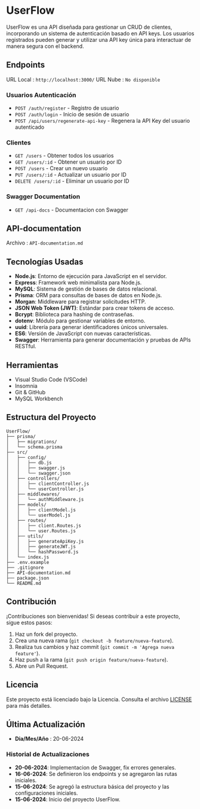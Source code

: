 # UserFlow

UserFlow es una API diseñada para gestionar un CRUD de clientes, incorporando un sistema de autenticación basado en API keys. Los usuarios registrados pueden generar y utilizar una API key única para interactuar de manera segura con el backend.

## Endpoints

URL Local : ``` http://localhost:3000/ ```
URL Nube : ``` No disponible ```

### Usuarios Autenticación

- `POST /auth/register` - Registro de usuario
- `POST /auth/login` - Inicio de sesión de usuario
- `POST /api/users/regenerate-api-key` - Regenera la API Key del usuario autenticado

### Clientes

- `GET /users` - Obtener todos los usuarios
- `GET /users/:id` - Obtener un usuario por ID
- `POST /users` - Crear un nuevo usuario
- `PUT /users/:id` - Actualizar un usuario por ID
- `DELETE /users/:id` - Eliminar un usuario por ID

### Swagger Documentation

- `GET /api-docs` - Documentacion con Swagger

## API-documentation

Archivo : ```API-documentation.md```

## Tecnologías Usadas

- **Node.js**: Entorno de ejecución para JavaScript en el servidor.
- **Express**: Framework web minimalista para Node.js.
- **MySQL**: Sistema de gestión de bases de datos relacional.
- **Prisma**: ORM para consultas de bases de datos en Node.js.
- **Morgan**: Middleware para registrar solicitudes HTTP.
- **JSON Web Token (JWT)**: Estándar para crear tokens de acceso.
- **Bcrypt**: Biblioteca para hashing de contraseñas.
- **dotenv**: Módulo para gestionar variables de entorno.
- **uuid**: Librería para generar identificadores únicos universales.
- **ES6**: Versión de JavaScript con nuevas características.
- **Swagger**: Herramienta para generar documentación y pruebas de APIs RESTful.

## Herramientas

- Visual Studio Code (VSCode)
- Insomnia
- Git & GitHub
- MySQL Workbench

## Estructura del Proyecto

```
UserFlow/
├── prisma/
│   ├── migrations/
│   └── schema.prisma
├── src/
│   ├── config/
│   │   ├── db.js
│   │   ├── swagger.js
│   │   └── swagger.json
│   ├── controllers/
│   │   ├── clientController.js
│   │   └── userController.js
│   ├── middlewares/
│   │   └── authMiddleware.js
│   ├── models/
│   │   ├── clientModel.js
│   │   └── userModel.js
│   ├── routes/
│   │   ├── client.Routes.js
│   │   └── user.Routes.js
│   ├── utils/
│   │   ├── generateApiKey.js
│   │   ├── generateJWT.js
│   │   └── hashPassword.js
│   └── index.js
├── .env.example
├── .gitignore
├── API-documentation.md
├── package.json
└── README.md
```

## Contribución

¡Contribuciones son bienvenidas! Si deseas contribuir a este proyecto, sigue estos pasos:

1. Haz un fork del proyecto.
2. Crea una nueva rama (`git checkout -b feature/nueva-feature`).
3. Realiza tus cambios y haz commit (`git commit -m 'Agrega nueva feature'`).
4. Haz push a la rama (`git push origin feature/nueva-feature`).
5. Abre un Pull Request.

## Licencia

Este proyecto está licenciado bajo la Licencia. Consulta el archivo [LICENSE](LICENSE) para más detalles.

## Última Actualización

- **Dia/Mes/Año** : 20-06-2024

### Historial de Actualizaciones

- **20-06-2024**: Implementacion de Swagger, fix errores generales.
- **16-06-2024**: Se definieron los endpoints y se agregaron las rutas iniciales.
- **15-06-2024**: Se agregó la estructura básica del proyecto y las configuraciones iniciales.
- **15-06-2024**: Inicio del proyecto UserFlow.
